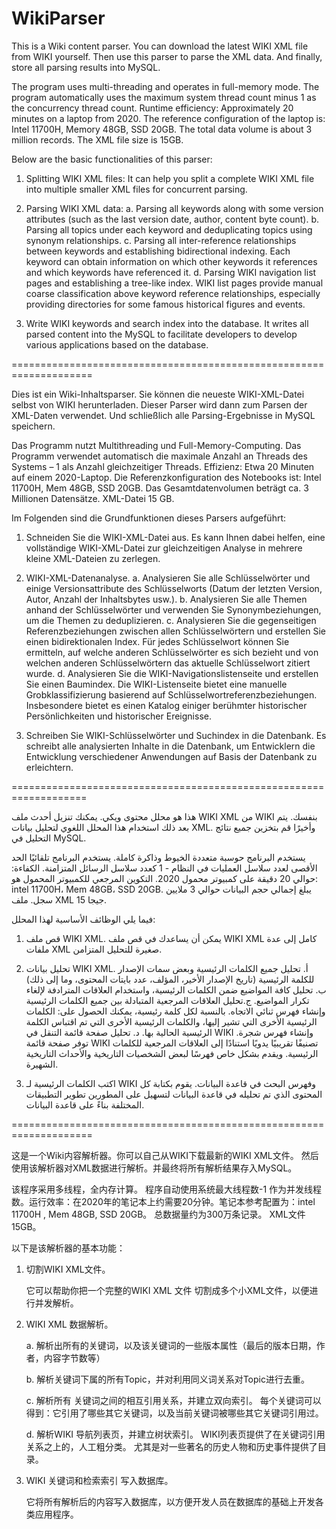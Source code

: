 # WikiParser

This is a Wiki content parser. You can download the latest WIKI XML file from WIKI yourself. Then use this parser to parse the XML data. And finally, store all parsing results into MySQL.

The program uses multi-threading and operates in full-memory mode. The program automatically uses the maximum system thread count minus 1 as the concurrency thread count. Runtime efficiency: Approximately 20 minutes on a laptop from 2020. The reference configuration of the laptop is: Intel 11700H, Memory 48GB, SSD 20GB. The total data volume is about 3 million records. The XML file size is 15GB.

Below are the basic functionalities of this parser:

1. Splitting WIKI XML files:
   It can help you split a complete WIKI XML file into multiple smaller XML files for concurrent parsing.

2. Parsing WIKI XML data:
   a. Parsing all keywords along with some version attributes (such as the last version date, author, content byte count).
   b. Parsing all topics under each keyword and deduplicating topics using synonym relationships.
   c. Parsing all inter-reference relationships between keywords and establishing bidirectional indexing. Each keyword can obtain information on which other keywords it references and which keywords have referenced it.
   d. Parsing WIKI navigation list pages and establishing a tree-like index. WIKI list pages provide manual coarse classification above keyword reference relationships, especially providing directories for some famous historical figures and events.

3. Write WIKI keywords and search index into the database.
    It writes all parsed content into the MySQL to facilitate developers to develop various applications based on the database.

====================================================================


Dies ist ein Wiki-Inhaltsparser. Sie können die neueste WIKI-XML-Datei selbst von WIKI herunterladen. Dieser Parser wird dann zum Parsen der XML-Daten verwendet. Und schließlich alle Parsing-Ergebnisse in MySQL speichern.

Das Programm nutzt Multithreading und Full-Memory-Computing. Das Programm verwendet automatisch die maximale Anzahl an Threads des Systems – 1 als Anzahl gleichzeitiger Threads. Effizienz: Etwa 20 Minuten auf einem 2020-Laptop. Die Referenzkonfiguration des Notebooks ist: Intel 11700H, Mem 48GB, SSD 20GB. Das Gesamtdatenvolumen beträgt ca. 3 Millionen Datensätze. XML-Datei 15 GB.


Im Folgenden sind die Grundfunktionen dieses Parsers aufgeführt:
1. Schneiden Sie die WIKI-XML-Datei aus.
     Es kann Ihnen dabei helfen, eine vollständige WIKI-XML-Datei zur gleichzeitigen Analyse in mehrere kleine XML-Dateien zu zerlegen.

2. WIKI-XML-Datenanalyse.
     a. Analysieren Sie alle Schlüsselwörter und einige Versionsattribute des Schlüsselworts (Datum der letzten Version, Autor, Anzahl der Inhaltsbytes usw.).
     b. Analysieren Sie alle Themen anhand der Schlüsselwörter und verwenden Sie Synonymbeziehungen, um die Themen zu deduplizieren.
     c. Analysieren Sie die gegenseitigen Referenzbeziehungen zwischen allen Schlüsselwörtern und erstellen Sie einen bidirektionalen Index. Für jedes Schlüsselwort können Sie ermitteln, auf welche anderen Schlüsselwörter es sich bezieht und von welchen anderen Schlüsselwörtern das aktuelle Schlüsselwort zitiert wurde.
     d. Analysieren Sie die WIKI-Navigationslistenseite und erstellen Sie einen Baumindex. Die WIKI-Listenseite bietet eine manuelle Grobklassifizierung basierend auf Schlüsselwortreferenzbeziehungen. Insbesondere bietet es einen Katalog einiger berühmter historischer Persönlichkeiten und historischer Ereignisse.

3. Schreiben Sie WIKI-Schlüsselwörter und Suchindex in die Datenbank.
    Es schreibt alle analysierten Inhalte in die Datenbank, um Entwicklern die Entwicklung verschiedener Anwendungen auf Basis der Datenbank zu erleichtern.

===================================================================

هذا هو محلل محتوى ويكي. يمكنك تنزيل أحدث ملف WIKI XML من WIKI بنفسك. يتم بعد ذلك استخدام هذا المحلل اللغوي لتحليل بيانات XML. وأخيرًا قم بتخزين جميع نتائج التحليل في MySQL.

يستخدم البرنامج حوسبة متعددة الخيوط وذاكرة كاملة. يستخدم البرنامج تلقائيًا الحد الأقصى لعدد سلاسل العمليات في النظام - 1 كعدد سلاسل الرسائل المتزامنة. الكفاءة: حوالي 20 دقيقة على كمبيوتر محمول 2020. التكوين المرجعي للكمبيوتر المحمول هو: intel 11700H، Mem 48GB، SSD 20GB. يبلغ إجمالي حجم البيانات حوالي 3 ملايين سجل. ملف XML 15 جيجا.


فيما يلي الوظائف الأساسية لهذا المحلل:
1. قص ملف WIKI XML.
     يمكن أن يساعدك في قص ملف WIKI XML كامل إلى عدة ملفات XML صغيرة للتحليل المتزامن.

2. تحليل بيانات WIKI XML.
     أ. تحليل جميع الكلمات الرئيسية وبعض سمات الإصدار للكلمة الرئيسية (تاريخ الإصدار الأخير، المؤلف، عدد بايتات المحتوى، وما إلى ذلك)
     ب. تحليل كافة المواضيع ضمن الكلمات الرئيسية، واستخدام العلاقات المترادفة لإلغاء تكرار المواضيع.
     ج.تحليل العلاقات المرجعية المتبادلة بين جميع الكلمات الرئيسية وإنشاء فهرس ثنائي الاتجاه. بالنسبة لكل كلمة رئيسية، يمكنك الحصول على: الكلمات الرئيسية الأخرى التي تشير إليها، والكلمات الرئيسية الأخرى التي تم اقتباس الكلمة الرئيسية الحالية بها.
     د. تحليل صفحة قائمة التنقل في WIKI وإنشاء فهرس شجرة. توفر صفحة قائمة WIKI تصنيفًا تقريبيًا يدويًا استنادًا إلى العلاقات المرجعية للكلمات الرئيسية. ويقدم بشكل خاص فهرسًا لبعض الشخصيات التاريخية والأحداث التاريخية الشهيرة.

3. اكتب الكلمات الرئيسية لـ WIKI وفهرس البحث في قاعدة البيانات.
    يقوم بكتابة كل المحتوى الذي تم تحليله في قاعدة البيانات لتسهيل على المطورين تطوير التطبيقات المختلفة بناءً على قاعدة البيانات.

   
   
====================================================================

这是一个Wiki内容解析器。你可以自己从WIKI下载最新的WIKI XML文件。 然后使用该解析器对XML数据进行解析。并最终将所有解析结果存入MySQL。


该程序采用多线程，全内存计算。 程序自动使用系统最大线程数-1 作为并发线程数。运行效率：在2020年的笔记本上约需要20分钟。笔记本参考配置为：intel 11700H , Mem 48GB, SSD 20GB。 总数据量约为300万条记录。 XML文件15GB。


以下是该解析器的基本功能：

1. 切割WIKI XML文件。 

    它可以帮助你把一个完整的WIKI XML 文件 切割成多个小XML文件，以便进行并发解析。


2.  WIKI XML 数据解析。

    a. 解析出所有的关键词，以及该关键词的一些版本属性（最后的版本日期，作者，内容字节数等）

    b. 解析关键词下属的所有Topic，并对利用同义词关系对Topic进行去重。

    c. 解析所有 关键词之间的相互引用关系，并建立双向索引。 每个关键词可以得到：它引用了哪些其它关键词，以及当前关键词被哪些其它关键词引用过。
    
    d. 解析WIKI 导航列表页，并建立树状索引。 WIKI列表页提供了在关键词引用关系之上的，人工粗分类。 尤其是对一些著名的历史人物和历史事件提供了目录。

3. WIKI 关键词和检索索引 写入数据库。

   它将所有解析后的内容写入数据库，以方便开发人员在数据库的基础上开发各类应用程序。
